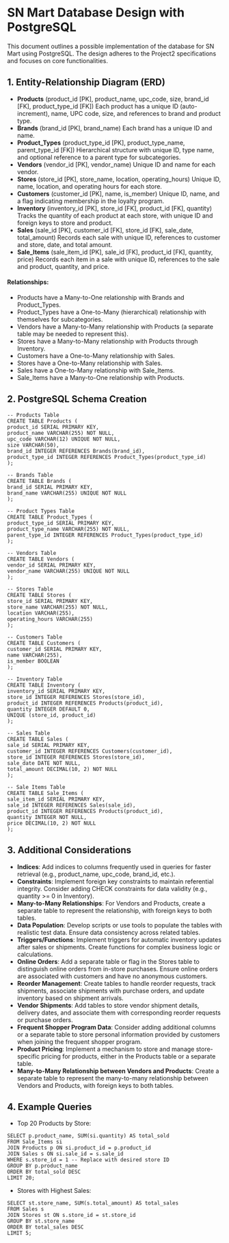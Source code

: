 # SN Mart Database Design with PostgreSQL

This document outlines a possible implementation of the database for SN Mart using PostgreSQL. The design adheres to the Project2 specifications and focuses on core functionalities.

## 1. Entity-Relationship Diagram (ERD)

- **Products** (product_id [PK], product_name, upc_code, size, brand_id [FK], product_type_id [FK])
  Each product has a unique ID (auto-increment), name, UPC code, size, and references to brand and product type.
- **Brands** (brand_id [PK], brand_name)
  Each brand has a unique ID and name.
- **Product_Types** (product_type_id [PK], product_type_name, parent_type_id [FK])
  Hierarchical structure with unique ID, type name, and optional reference to a parent type for subcategories.
- **Vendors** (vendor_id [PK], vendor_name)
  Unique ID and name for each vendor.
- **Stores** (store_id [PK], store_name, location, operating_hours)
  Unique ID, name, location, and operating hours for each store.
- **Customers** (customer_id [PK], name, is_member)
  Unique ID, name, and a flag indicating membership in the loyalty program.
- **Inventory** (inventory_id [PK], store_id [FK], product_id [FK], quantity)
  Tracks the quantity of each product at each store, with unique ID and foreign keys to store and product.
- **Sales** (sale_id [PK], customer_id [FK], store_id [FK], sale_date, total_amount)
  Records each sale with unique ID, references to customer and store, date, and total amount.
- **Sale_Items** (sale_item_id [PK], sale_id [FK], product_id [FK], quantity, price)
  Records each item in a sale with unique ID, references to the sale and product, quantity, and price.

#### Relationships:

- Products have a Many-to-One relationship with Brands and Product_Types.
- Product_Types have a One-to-Many (hierarchical) relationship with themselves for subcategories.
- Vendors have a Many-to-Many relationship with Products (a separate table may be needed to represent this).
- Stores have a Many-to-Many relationship with Products through Inventory.
- Customers have a One-to-Many relationship with Sales.
- Stores have a One-to-Many relationship with Sales.
- Sales have a One-to-Many relationship with Sale_Items.
- Sale_Items have a Many-to-One relationship with Products.

## 2. PostgreSQL Schema Creation

```
-- Products Table
CREATE TABLE Products (
product_id SERIAL PRIMARY KEY,
product_name VARCHAR(255) NOT NULL,
upc_code VARCHAR(12) UNIQUE NOT NULL,
size VARCHAR(50),
brand_id INTEGER REFERENCES Brands(brand_id),
product_type_id INTEGER REFERENCES Product_Types(product_type_id)
);
```

```
-- Brands Table
CREATE TABLE Brands (
brand_id SERIAL PRIMARY KEY,
brand_name VARCHAR(255) UNIQUE NOT NULL
);
```

```
-- Product Types Table
CREATE TABLE Product_Types (
product_type_id SERIAL PRIMARY KEY,
product_type_name VARCHAR(255) NOT NULL,
parent_type_id INTEGER REFERENCES Product_Types(product_type_id)
);
```

```
-- Vendors Table
CREATE TABLE Vendors (
vendor_id SERIAL PRIMARY KEY,
vendor_name VARCHAR(255) UNIQUE NOT NULL
);
```

```
-- Stores Table
CREATE TABLE Stores (
store_id SERIAL PRIMARY KEY,
store_name VARCHAR(255) NOT NULL,
location VARCHAR(255),
operating_hours VARCHAR(255)
);
```

```
-- Customers Table
CREATE TABLE Customers (
customer_id SERIAL PRIMARY KEY,
name VARCHAR(255),
is_member BOOLEAN
);
```

```
-- Inventory Table
CREATE TABLE Inventory (
inventory_id SERIAL PRIMARY KEY,
store_id INTEGER REFERENCES Stores(store_id),
product_id INTEGER REFERENCES Products(product_id),
quantity INTEGER DEFAULT 0,
UNIQUE (store_id, product_id)
);

```

```
-- Sales Table
CREATE TABLE Sales (
sale_id SERIAL PRIMARY KEY,
customer_id INTEGER REFERENCES Customers(customer_id),
store_id INTEGER REFERENCES Stores(store_id),
sale_date DATE NOT NULL,
total_amount DECIMAL(10, 2) NOT NULL
);

```

```
-- Sale Items Table
CREATE TABLE Sale_Items (
sale_item_id SERIAL PRIMARY KEY,
sale_id INTEGER REFERENCES Sales(sale_id),
product_id INTEGER REFERENCES Products(product_id),
quantity INTEGER NOT NULL,
price DECIMAL(10, 2) NOT NULL
);
```

## 3. Additional Considerations

- **Indices**: Add indices to columns frequently used in queries for faster retrieval (e.g., product_name, upc_code, brand_id, etc.).
- **Constraints**: Implement foreign key constraints to maintain referential integrity. Consider adding CHECK constraints for data validity (e.g., quantity >= 0 in Inventory).
- **Many-to-Many Relationships**: For Vendors and Products, create a separate table to represent the relationship, with foreign keys to both tables.
- **Data Population**: Develop scripts or use tools to populate the tables with realistic test data. Ensure data consistency across related tables.
- **Triggers/Functions**: Implement triggers for automatic inventory updates after sales or shipments. Create functions for complex business logic or calculations.
- **Online Orders**: Add a separate table or flag in the Stores table to distinguish online orders from in-store purchases. Ensure online orders are associated with customers and have no anonymous customers.
- **Reorder Management**: Create tables to handle reorder requests, track shipments, associate shipments with purchase orders, and update inventory based on shipment arrivals.
- **Vendor Shipments**: Add tables to store vendor shipment details, delivery dates, and associate them with corresponding reorder requests or purchase orders.
- **Frequent Shopper Program Data**: Consider adding additional columns or a separate table to store personal information provided by customers when joining the frequent shopper program.
- **Product Pricing**: Implement a mechanism to store and manage store-specific pricing for products, either in the Products table or a separate table.
- **Many-to-Many Relationship between Vendors and Products**: Create a separate table to represent the many-to-many relationship between Vendors and Products, with foreign keys to both tables.

## 4. Example Queries

- Top 20 Products by Store:

```
SELECT p.product_name, SUM(si.quantity) AS total_sold
FROM Sale_Items si
JOIN Products p ON si.product_id = p.product_id
JOIN Sales s ON si.sale_id = s.sale_id
WHERE s.store_id = 1 -- Replace with desired store ID
GROUP BY p.product_name
ORDER BY total_sold DESC
LIMIT 20;
```

- Stores with Highest Sales:

```
SELECT st.store_name, SUM(s.total_amount) AS total_sales
FROM Sales s
JOIN Stores st ON s.store_id = st.store_id
GROUP BY st.store_name
ORDER BY total_sales DESC
LIMIT 5;
```
